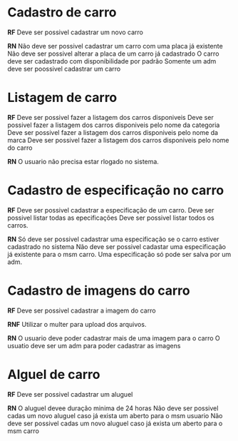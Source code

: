 # Cadastro de carro

**RF**
Deve ser possivel cadastrar um novo carro

**RN**
Não deve ser possivel cadastrar um carro com uma placa já existente
Não deve ser possivel alterar a placa de um carro já cadastrado
O carro deve ser cadastrado com disponibilidade por padrão
Somente um adm deve ser poossivel cadastrar um carro

# Listagem de carro

**RF**
Deve ser possivel fazer a listagem dos carros disponiveis
Deve ser possivel fazer a listagem dos carros disponiveis pelo nome da categoria
Deve ser possivel fazer a listagem dos carros disponiveis pelo nome da marca
Deve ser possivel fazer a listagem dos carros disponiveis pelo nome do carro

**RN**
O usuario não precisa estar rlogado no sistema.

# Cadastro de especificação no carro

**RF**
Deve ser possivel cadastrar a especificação de um carro.
Deve ser possivel listar todas as epecificações
Deve ser possivel listar todos os carros.

**RN**
Só deve ser possivel cadastrar uma especificação se o carro estiver cadastrado no sistema
Não deve ser possivel cadastar uma especificação já existente para o msm carro.
Uma especificação só pode ser salva por um adm.

# Cadastro de imagens do carro

**RF**
Deve ser possivel cadastrar a imagem do carro

**RNF**
Utilizar o multer para upload dos arquivos.

**RN**
O usuario deve poder cadastrar mais de uma imagem para o carro
O usuatio deve ser um adm para poder cadastrar as imagens

# Alguel de carro

**RF**
Deve ser possivel cadastrar um aluguel

**RN**
O aluguel devee duração minima de 24 horas
Não deve ser possivel cadas um novo aluguel caso já exista um aberto para o msm usuario
Não deve ser possivel cadas um novo aluguel caso já exista um aberto para o msm carro
